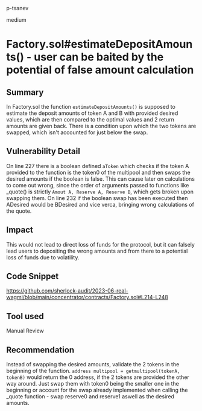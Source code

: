 p-tsanev

medium

# Factory.sol#estimateDepositAmounts() - user can be baited by the potential of false amount calculation

## Summary
In Factory.sol the function ``estimateDepositAmounts()`` is supposed to estimate the deposit amounts of token A and B with provided desired values, which are then compared to the optimal values and 2 return amounts are given back. There is a condition upon which the two tokens are swapped, which isn't accounted for just below the swap.
## Vulnerability Detail
On line 227 there is a boolean defined ``aToken`` which checks if the token A provided to the function is the token0 of the multipool and then swaps the desired amounts if the boolean is false. This can cause later on calculations to come out wrong, since the order of arguments passed to functions like _quote() is strictly ``Amout A, Reserve A, Reserve B``, which gets broken upon swapping them.
On line 232 if the boolean swap has been executed then ADesired would be BDesired and vice verca, bringing wrong calculations of the quote.

## Impact
This would not lead to direct loss of funds for the protocol, but it can falsely lead users to depositing the wrong amounts and from there to a potential loss of funds due to volatility.
## Code Snippet
https://github.com/sherlock-audit/2023-06-real-wagmi/blob/main/concentrator/contracts/Factory.sol#L214-L248

## Tool used

Manual Review

## Recommendation
Instead of swapping the desired amounts, validate the 2 tokens in the beginning of the function. 
``address multipool = getmultipool(tokenA, tokenB)`` would return the 0 address, if the 2 tokens are provided the other way around. Just swap them with token0 being the smaller one in the beginning or account for the swap already implemented when calling the _quote function - swap reserve0 and reserve1 aswell as the desired amounts.